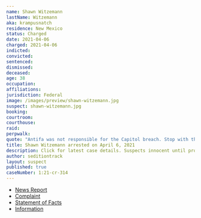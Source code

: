 ```yaml
---
name: Shawn Witzemann
lastName: Witzemann
aka: krampusnatch
residence: New Mexico
status: Charged
date: 2021-04-06
charged: 2021-04-06
indicted:
convicted:
sentenced:
dismissed:
deceased:
age: 38
occupation:
affiliations:
jurisdiction: Federal
image: /images/preview/shawn-witzemann.jpg
suspect: shawn-witzemann.jpg
booking:
courtroom:
courthouse:
raid:
perpwalk:
quote: "Antifa was not responsible for the Capitol breach. Stop with the bullshit already."
title: Shawn Witzemann arrested on April 6, 2021
description: Click for latest case details. Suspects innocent until proven guilty.
author: seditiontrack
layout: suspect
published: true
caseNumber: 1:21-cr-314
---
```


- [News Report](https://www.krqe.com/news/crime/farmington-man-charged-for-alleged-role-in-capitol-riot/)
- [Complaint](https://www.justice.gov/usao-dc/case-multi-defendant/file/1385351/download)
- [Statement of Facts](https://www.justice.gov/usao-dc/case-multi-defendant/file/1385356/download)
- [Information](https://www.justice.gov/usao-dc/case-multi-defendant/file/1393031/download)
